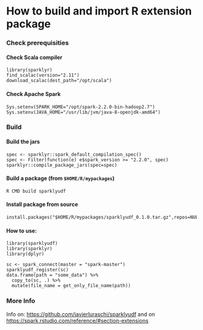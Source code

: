 
# How to build and import R extension package 

### Check prerequisities 

#### Check Scala compiler

```{r}
library(sparklyr)
find_scalac(version="2.11")
download_scalac(dest_path="/opt/scala")
```

#### Check Apache Spark

```{r}
Sys.setenv(SPARK_HOME="/opt/spark-2.2.0-bin-hadoop2.7")
Sys.setenv(JAVA_HOME="/usr/lib/jvm/java-8-openjdk-amd64")
```

### Build

#### Build the jars
```{r}
spec <- sparklyr::spark_default_compilation_spec()
spec <- Filter(function(e) e$spark_version >= "2.2.0", spec)
sparklyr::compile_package_jars(spec=spec)
```
#### Build a package (from `$HOME/R/mypackages`)

```{bash}
R CMD build sparklyudf
```

#### Install package from source
```{r}
install.packages("$HOME/R/mypackages/sparklyudf_0.1.0.tar.gz",repos=NULL,type="source")
```

#### How to use:

```{r}
library(sparklyudf)
library(sparklyr)
library(dplyr)

sc <- spark_connect(master = "spark-master")
sparklyudf_register(sc)
data.frame(path = "some_data") %>%
  copy_to(sc, .) %>%
  mutate(file_name = get_only_file_name(path))
```



### More Info

Info on:  https://github.com/javierluraschi/sparklyudf
and on https://spark.rstudio.com/reference/#section-extensions